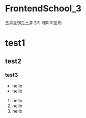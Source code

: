 # FrontendSchool_3
프론트엔드스쿨 3기 레파지토리

# test1
## test2
### test3

* hello
* hello

1. hello
2. hello
3. hello
